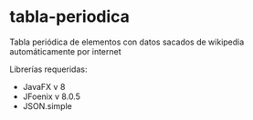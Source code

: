 # tabla-periodica
Tabla periódica de elementos con datos sacados de wikipedia automáticamente por internet

Librerías requeridas:
- JavaFX v 8
- JFoenix v 8.0.5
- JSON.simple
